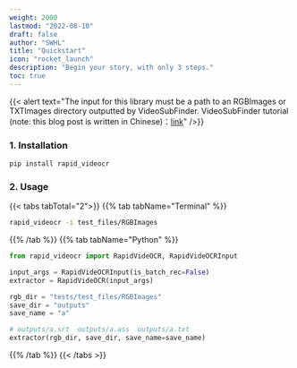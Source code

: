 ```yaml
---
weight: 2000
lastmod: "2022-08-10"
draft: false
author: "SWHL"
title: "Quickstart"
icon: "rocket_launch"
description: "Begin your story, with only 3 steps."
toc: true
---
```


{{< alert text="The input for this library must be a path to an RGBImages or TXTImages directory outputted by VideoSubFinder. VideoSubFinder tutorial (note: this blog post is written in Chinese)：[link](https://blog.csdn.net/shiwanghualuo/article/details/129174857?spm=1001.2014.3001.5501)" />}}

### 1. Installation

```bash {linenos=table}
pip install rapid_videocr
```

### 2. Usage

{{< tabs tabTotal="2">}}
{{% tab tabName="Terminal" %}}

```bash {linenos=table}
rapid_videocr -i test_files/RGBImages
```

{{% /tab %}}
{{% tab tabName="Python" %}}

```python {linenos=table}
from rapid_videocr import RapidVideOCR, RapidVideOCRInput

input_args = RapidVideOCRInput(is_batch_rec=False)
extractor = RapidVideOCR(input_args)

rgb_dir = "tests/test_files/RGBImages"
save_dir = "outputs"
save_name = "a"

# outputs/a.srt  outputs/a.ass  outputs/a.txt
extractor(rgb_dir, save_dir, save_name=save_name)
```

{{% /tab %}}
{{< /tabs >}}

<script src="https://giscus.app/client.js"
        data-repo="SWHL/RapidVideOCR"
        data-repo-id="MDEwOlJlcG9zaXRvcnk0MDU1ODkwMjk="
        data-category="Q&A"
        data-category-id="DIC_kwDOGCzMJc4CUluM"
        data-mapping="title"
        data-strict="0"
        data-reactions-enabled="1"
        data-emit-metadata="0"
        data-input-position="top"
        data-theme="preferred_color_scheme"
        data-lang="en"
        data-loading="lazy"
        crossorigin="anonymous"
        async>
</script>

